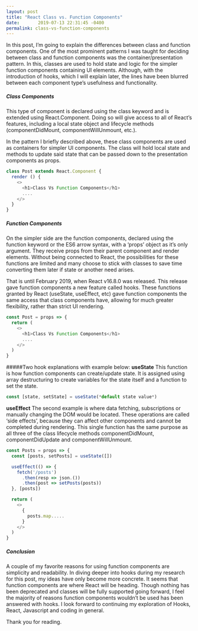 ```yaml
---
layout: post
title: "React Class vs. Function Components"
date:       2019-07-13 22:31:45 -0400
permalink: class-vs-function-components
---
```


In this post, I’m going to explain the differences between class and function components. One of the most prominent patterns I was taught for deciding between class and function components was the container/presentation pattern. In this, classes are used to hold state and logic for the simpler function components containing UI elements. Although, with the introduction of hooks, which I will explain later, the lines have been blurred between each component type’s usefulness and functionality.

##### Class Components

This type of component is declared using the class keyword and is extended using React.Component. Doing so will give access to all of React’s features, including a local state object and lifecycle methods (componentDidMount, componentWillUnmount, etc.).

In the pattern I briefly described above, these class components are used as containers for simpler UI components. The class will hold local state and methods to update said state that can be passed down to the presentation components as props.

```javascript
class Post extends React.Component {
  render () {
    <>
      <h1>Class Vs Function Components</h1>
      ....
    </>
  }
}
```

##### Function Components

On the simpler side are the function components, declared using the function keyword or the ES6 arrow syntax, with a ‘props’ object as it’s only argument. They receive props from their parent component and render elements. Without being connected to React, the possibilities for these functions are limited and many choose to stick with classes to save time converting them later if state or another need arises.

That is until February 2019, when React v16.8.0 was released. This release gave function components a new feature called hooks. These functions granted by React (useState, useEffect, etc) gave function components the same access that class components have, allowing for much greater flexibility, rather than strict UI rendering.

```javascript
const Post = props => {
  return (
    <>
      <h1>Class Vs Function Components</h1>
      ....
    </>
  )
}
```

#####Two hook explanations with example below:
**useState**
This function is how function components can create/update state. It is assigned using array destructuring to create variables for the state itself and a function to set the state.
```javascript
const [state, setState] = useState(*default state value*)
```

**useEffect**
The second example is where data fetching, subscriptions or manually changing the DOM would be located. These operations are called ‘side effects’, because they can affect other components and cannot be completed during rendering. This single function has the same purpose as all three of the class lifecycle methods componentDidMount, componentDidUpdate and componentWillUnmount.

```javascript
const Posts = props => {
  const [posts, setPosts] = useState([])

  useEffect(() => {
    fetch('/posts')
      .then(resp => json.())
      .then(post => setPosts(posts))
  }, [posts])

  return (
    <>
      {
        posts.map.....
      }
    </>
  )
}
```

##### Conclusion
A couple of my favorite reasons for using function components are simplicity and readability.  In diving deeper into hooks during my research for this post, my ideas have only become more concrete. It seems that function components are where React will be heading. Though nothing has been deprecated and classes will be fully supported going forward, I feel the majority of reasons function components wouldn’t be used has been answered with hooks. I look forward to continuing my exploration of Hooks, React, Javascript and coding in general.

Thank you for reading.